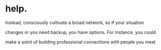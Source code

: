 # help.

Instead, consciously cultivate a broad network, so if your situation

changes or you need backup, you have options. For instance, you could

make a point of building professional connections with people you meet